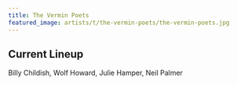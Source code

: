 ```yaml
---
title: The Vermin Poets
featured_image: artists/t/the-vermin-poets/the-vermin-poets.jpg
---
```

## Current Lineup

Billy Childish, Wolf Howard, Julie Hamper, Neil Palmer

